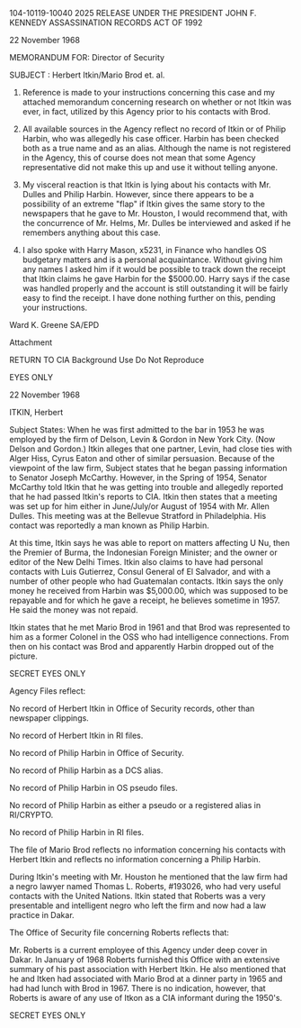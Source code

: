 104-10119-10040 2025 RELEASE UNDER THE PRESIDENT JOHN F. KENNEDY ASSASSINATION RECORDS ACT OF 1992

22 November 1968

MEMORANDUM FOR: Director of Security

SUBJECT : Herbert Itkin/Mario Brod et. al.

1. Reference is made to your instructions concerning this
case and my attached memorandum concerning research on whether
or not Itkin was ever, in fact, utilized by this Agency prior to his
contacts with Brod.

2. All available sources in the Agency reflect no record of
Itkin or of Philip Harbin, who was allegedly his case officer. Harbin
has been checked both as a true name and as an alias. Although the
name is not registered in the Agency, this of course does not mean
that some Agency representative did not make this up and use it
without telling anyone.

3. My visceral reaction is that Itkin is lying about his
contacts with Mr. Dulles and Philip Harbin. However, since there
appears to be a possibility of an extreme "flap" if Itkin gives the same
story to the newspapers that he gave to Mr. Houston, I would recommend
that, with the concurrence of Mr. Helms, Mr. Dulles be interviewed and
asked if he remembers anything about this case.

4. I also spoke with Harry Mason, x5231, in Finance who
handles OS budgetary matters and is a personal acquaintance. Without
giving him any names I asked him if it would be possible to track down
the receipt that Itkin claims he gave Harbin for the $5000.00. Harry
says if the case was handled properly and the account is still outstanding
it will be fairly easy to find the receipt. I have done nothing further on
this, pending your instructions.

Ward K. Greene
SA/EPD

Attachment

RETURN TO CIA
Background Use
Do Not Reproduce

EYES ONLY

22 November 1968

ITKIN, Herbert

Subject States: When he was first admitted to the bar in 1953
he was employed by the firm of Delson, Levin & Gordon
in New York City. (Now Delson and Gordon.) Itkin
alleges that one partner, Levin, had close ties with
Alger Hiss, Cyrus Eaton and other of similar persuasion.
Because of the viewpoint of the law firm, Subject states
that he began passing information to Senator Joseph
McCarthy. However, in the Spring of 1954, Senator
McCarthy told Itkin that he was getting into trouble and
allegedly reported that he had passed Itkin's reports to
CIA. Itkin then states that a meeting was set up for
him either in June/July/or August of 1954 with Mr. Allen
Dulles. This meeting was at the Bellevue Stratford in
Philadelphia. His contact was reportedly a man known
as Philip Harbin.

At this time, Itkin says he was able to report on
matters affecting U Nu, then the Premier of Burma, the
Indonesian Foreign Minister; and the owner or editor
of the New Delhi Times. Itkin also claims to have had
personal contacts with Luis Gutierrez, Consul General
of El Salvador, and with a number of other people who
had Guatemalan contacts. Itkin says the only money he
received from Harbin was $5,000.00, which was supposed
to be repayable and for which he gave a receipt, he believes
sometime in 1957. He said the money was not repaid.

Itkin states that he met Mario Brod in 1961 and
that Brod was represented to him as a former Colonel
in the OSS who had intelligence connections. From then
on his contact was Brod and apparently Harbin dropped
out of the picture.

SECRET
EYES ONLY

Agency Files reflect:

No record of Herbert Itkin in Office of Security
records, other than newspaper clippings.

No record of Herbert Itkin in RI files.

No record of Philip Harbin in Office of Security.

No record of Philip Harbin as a DCS alias.

No record of Philip Harbin in OS pseudo files.

No record of Philip Harbin as either a pseudo or
a registered alias in RI/CRYPTO.

No record of Philip Harbin in RI files.

The file of Mario Brod reflects no information concerning his
contacts with Herbert Itkin and reflects no information concerning a
Philip Harbin.

During Itkin's meeting with Mr. Houston he mentioned that the
law firm had a negro lawyer named Thomas L. Roberts, #193026, who
had very useful contacts with the United Nations. Itkin stated that
Roberts was a very presentable and intelligent negro who left the firm
and now had a law practice in Dakar.

The Office of Security file concerning Roberts reflects that:

Mr. Roberts is a current employee of this Agency
under deep cover in Dakar. In January of 1968 Roberts
furnished this Office with an extensive summary of his
past association with Herbert Itkin. He also mentioned
that he and Itken had associated with Mario Brod at a dinner
party in 1965 and had had lunch with Brod in 1967. There is
no indication, however, that Roberts is aware of any use of
Itkon as a CIA informant during the 1950's.

SECRET
EYES ONLY
